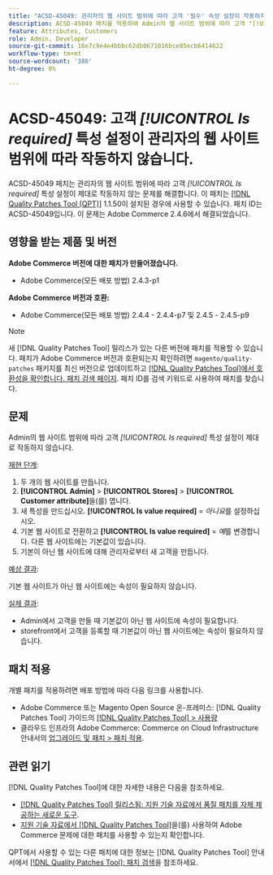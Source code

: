 ```yaml
---
title: "ACSD-45049: 관리자의 웹 사이트 범위에 따라 고객 '필수' 속성 설정이 작동하지 않음"
description: ACSD-45049 패치를 적용하여 Admin의 웹 사이트 범위에 따라 고객 "[!UICONTROL Is required]" 특성이 제대로 재정의되지 않은 Adobe Commerce 문제를 해결합니다.
feature: Attributes, Customers
role: Admin, Developer
source-git-commit: 16e7c9e4e4bbbc62db0671016bce85ecb6414622
workflow-type: tm+mt
source-wordcount: '386'
ht-degree: 0%

---
```


# ACSD-45049: 고객 *[!UICONTROL Is required]* 특성 설정이 관리자의 웹 사이트 범위에 따라 작동하지 않습니다.

ACSD-45049 패치는 관리자의 웹 사이트 범위에 따라 고객 *[!UICONTROL Is required]* 특성 설정이 제대로 작동하지 않는 문제를 해결합니다. 이 패치는 [[!DNL Quality Patches Tool (QPT)]](https://experienceleague.adobe.com/docs/commerce-operations/tools/quality-patches-tool/usage.html?lang=ko) 1.1.50이 설치된 경우에 사용할 수 있습니다. 패치 ID는 ACSD-45049입니다. 이 문제는 Adobe Commerce 2.4.6에서 해결되었습니다.

## 영향을 받는 제품 및 버전

**Adobe Commerce 버전에 대한 패치가 만들어졌습니다.**

* Adobe Commerce(모든 배포 방법) 2.4.3-p1

**Adobe Commerce 버전과 호환:**

* Adobe Commerce(모든 배포 방법) 2.4.4 - 2.4.4-p7 및 2.4.5 - 2.4.5-p9

>[!NOTE]
>
>새 [!DNL Quality Patches Tool] 릴리스가 있는 다른 버전에 패치를 적용할 수 있습니다. 패치가 Adobe Commerce 버전과 호환되는지 확인하려면 `magento/quality-patches` 패키지를 최신 버전으로 업데이트하고 [[!DNL Quality Patches Tool]에서 호환성을 확인합니다. 패치 검색 페이지](https://experienceleague.adobe.com/tools/commerce-quality-patches/index.html?lang=ko). 패치 ID를 검색 키워드로 사용하여 패치를 찾습니다.

## 문제

Admin의 웹 사이트 범위에 따라 고객 *[!UICONTROL Is required]* 특성 설정이 제대로 작동하지 않습니다.

<u>재현 단계</u>:

1. 두 개의 웹 사이트를 만듭니다.
1. **[!UICONTROL Admin]** > **[!UICONTROL Stores]** > **[!UICONTROL Customer attribute]**&#x200B;을(를) 엽니다.
1. 새 특성을 만드십시오. **[!UICONTROL Is value required]** = *아니요*&#x200B;를 설정하십시오.
1. 기본 웹 사이트로 전환하고 **[!UICONTROL Is value required]** = *예*&#x200B;를 변경합니다. 다른 웹 사이트에는 기본값이 있습니다.
1. 기본이 아닌 웹 사이트에 대해 관리자로부터 새 고객을 만듭니다.

<u>예상 결과</u>:

기본 웹 사이트가 아닌 웹 사이트에는 속성이 필요하지 않습니다.

<u>실제 결과</u>:

* Admin에서 고객을 만들 때 기본값이 아닌 웹 사이트에 속성이 필요합니다.
* storefront에서 고객을 등록할 때 기본값이 아닌 웹 사이트에는 속성이 필요하지 않습니다.

## 패치 적용

개별 패치를 적용하려면 배포 방법에 따라 다음 링크를 사용합니다.

* Adobe Commerce 또는 Magento Open Source 온-프레미스: [!DNL Quality Patches Tool] 가이드의 [[!DNL Quality Patches Tool] > 사용량](https://experienceleague.adobe.com/docs/commerce-operations/tools/quality-patches-tool/usage.html?lang=ko)
* 클라우드 인프라의 Adobe Commerce: Commerce on Cloud Infrastructure 안내서의 [업그레이드 및 패치 > 패치 적용](https://experienceleague.adobe.com/docs/commerce-cloud-service/user-guide/develop/upgrade/apply-patches.html?lang=ko).

## 관련 읽기

[!DNL Quality Patches Tool]에 대한 자세한 내용은 다음을 참조하세요.

* [[!DNL Quality Patches Tool] 릴리스됨: 지원 기술 자료에서 품질 패치를 자체 제공하는 새로운 도구](/help/announcements/adobe-commerce-announcements/magento-quality-patches-released-new-tool-to-self-serve-quality-patches.md).
* [지원 기술 자료에서  [!DNL Quality Patches Tool]](/help/support-tools/patches-available-in-qpt-tool/check-patch-for-magento-issue-with-magento-quality-patches.md)을(를) 사용하여 Adobe Commerce 문제에 대한 패치를 사용할 수 있는지 확인합니다.

QPT에서 사용할 수 있는 다른 패치에 대한 정보는 [!DNL Quality Patches Tool] 안내서에서 [[!DNL Quality Patches Tool]: 패치 검색](https://experienceleague.adobe.com/tools/commerce-quality-patches/index.html?lang=ko)을 참조하세요.
